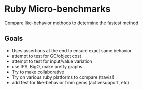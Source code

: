 # Ruby Micro-benchmarks

Compare like-behavior methods to determine the fastest method

## Goals

* Uses assertions at the end to ensure exact same behavior
* attempt to test for GC/object cost
* attempt to test for input/value variation
* use IPS, BigO, make pretty graphs
* Try to make collaborative
* Try on various ruby platforms to compare (travis!)
* add test for like-behavior from gems (activesupport, etc)
